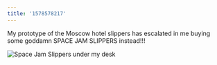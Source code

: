 ```yaml
---
title: '1578578217'
---
```


My prototype of the Moscow hotel slippers has escalated in me buying some goddamn SPACE JAM SLIPPERS instead!!!

![Space Jam Slippers under my desk](https://hankchizljaw.imgix.net/AD436D85-B4CD-43A5-9F31-2C78933E0198.jpeg?auto=format&q=60)
